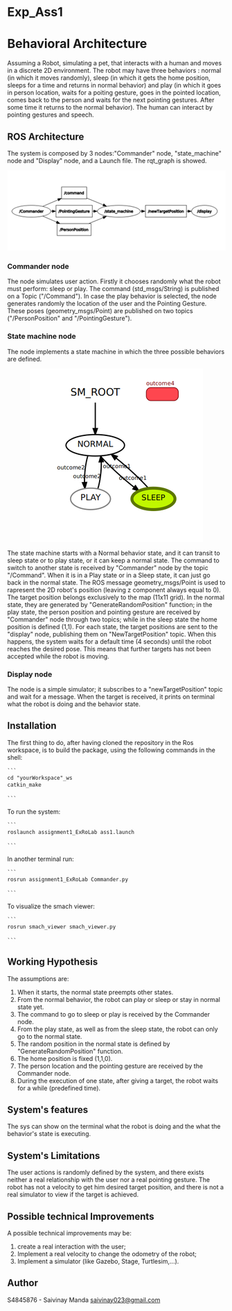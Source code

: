 # Exp_Ass1

# Behavioral Architecture
Assuming a Robot, simulating a pet, that interacts with a human and moves in a discrete 2D environment. 
The robot may have three behaviors : normal (in which it moves randomly), sleep (in which it gets the home position, sleeps for a time and returns in normal behavior) and play (in which it goes in person location, waits for a poiting gesture, goes in the pointed location, comes back to the person and waits for the next pointing gestures. After some time it returns to the normal behavior).
The human can interact by pointing gestures and speech. 

## ROS Architecture
The system is composed by 3 nodes:"Commander" node, "state_machine" node and "Display" node, and a Launch file. 
The rqt_graph is showed.
 
<p align="center"> 
<img src="https://github.com/SaiVinay023/Exp_Ass1/blob/main/Images/rqt_graph2.png">
</p>

### Commander node 
The node simulates user action. 
Firstly it chooses randomly what the robot must perform: sleep or play. The command (std_msgs/String) is published on a Topic ("/Command"). 
In case the play behavior is selected, the node generates randomly the location of the user and the Pointing Gesture. 
These poses (geometry_msgs/Point) are published on two topics ("/PersonPosition" and "/PointingGesture"). 

### State machine node
The node implements a state machine in which the three possible behaviors are defined. 

<p align="center"> 
<img src="https://github.com/SaiVinay023/Exp_Ass1/blob/main/Images/state%20machine.png">
</p>

The state machine starts with a Normal behavior state, and it can transit to sleep state or to play state, or it can keep a normal state.
The command to switch to another state is received by "Commander" node by the topic "/Command". 
When it is in a Play state or in a Sleep state, it can just go back in the normal state. 
The ROS message geometry_msgs/Point is used to rapresent the 2D robot's position (leaving z component always equal to 0).
The target position belongs exclusively to the map (11x11 grid). 
In the normal state, they are generated by "GenerateRandomPosition" function; in the play state, the person position and pointing gesture are received by "Commander" node through two topics; while in the sleep state the home position is defined (1,1). 
For each state, the target positions are sent to the "display" node, publishing them on "NewTargetPosition" topic.
When this happens, the system waits for a default time (4 seconds) until the robot reaches the desired pose. This means that further targets has not been accepted while the robot is moving. 

### Display node
The node is a simple simulator; it subscribes to a "newTargetPosition" topic and wait for a message. 
When the target is received, it prints on terminal what the robot is doing and the behavior state. 

## Installation
The first thing to do, after having cloned the repository in the Ros workspace, is to build the package, using the following commands in the shell:
    
    ```
    cd "yourWorkspace"_ws
    catkin_make

    ```
To run the system:
    
    ```
    roslaunch assignment1_ExRoLab ass1.launch
    
    ```
In another terminal run: 

    ```
    rosrun assignment1_ExRoLab Commander.py 
    
    ```

To visualize the smach viewer: 

    ```
    rosrun smach_viewer smach_viewer.py
    
    ```
   
## Working Hypothesis 
The assumptions are: 
1) When it starts, the normal state preempts other states. 
2) From the normal behavior, the robot can play or sleep or stay in normal state yet. 
3) The command to go to sleep or play is received by the Commander node. 
4) From the play state, as well as from the sleep state, the robot can only go to the normal state. 
5) The random position in the normal state is defined by "GenerateRandomPosition" function. 
6) The home position is fixed (1,1,0). 
7) The person location and the pointing gesture are received by the Commander node. 
8) During the execution of one state, after giving a target, the robot waits for a while (predefined time). 

## System's features 
The sys can show on the terminal what the robot is doing and the what the behavior's state is executing. 


## System's Limitations 
The user actions is randomly defined by the system, and there exists neither a real relationship with the user nor a real pointing gesture. 
The robot has not a velocity to get him desired target position, and there is not a real simulator to view if the target is achieved. 


## Possible technical Improvements 

A possible technical improvements may be: 
1) create a real interaction with the user; 
2) Implement a real velocity to change the odometry of the robot; 
4) Implement a simulator (like Gazebo, Stage, Turtlesim,...). 

## Author 
S4845876 - Saivinay Manda
saivinay023@gmail.com





